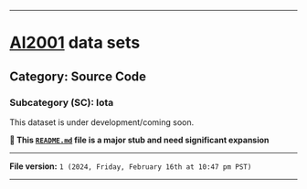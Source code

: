 
***

# [AI2001](https://github.com/seanpm2001/AI2001/) data sets

## Category: Source Code

### Subcategory (SC): Iota

This dataset is under development/coming soon.

**🌱️ This [`README.md`](/README.md) file is a major stub and need significant expansion**

***

**File version:** `1 (2024, Friday, February 16th at 10:47 pm PST)`

***

